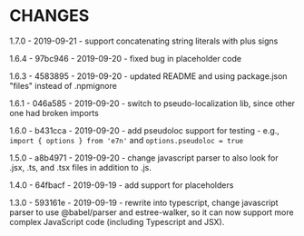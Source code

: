 # CHANGES

1.7.0 - 2019-09-21 - support concatenating string literals with plus signs

1.6.4 - 97bc946 - 2019-09-20 - fixed bug in placeholder code

1.6.3 - 4583895 - 2019-09-20 - updated README and using package.json "files" instead of .npmignore

1.6.1 - 046a585 - 2019-09-20 - switch to pseudo-localization lib, since other one had broken imports

1.6.0 - b431cca - 2019-09-20 - add pseudoloc support for testing - e.g., `import { options } from 'e7n'` and `options.pseudoloc = true`

1.5.0 - a8b4971 - 2019-09-20 - change javascript parser to also look for .jsx, .ts, and .tsx files in addition to .js.

1.4.0 - 64fbacf - 2019-09-19 - add support for placeholders

1.3.0 - 593161e - 2019-09-19 - rewrite into typescript, change javascript parser to use @babel/parser and estree-walker, so it can now support more complex JavaScript code (including Typescript and JSX).
